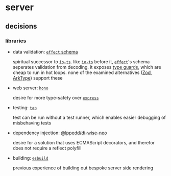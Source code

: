 # server

## decisions
### libraries
* data validation: [`effect` schema](https://effect.website/docs/schema/introduction/)

  spiritual successor to [`io-ts`](https://gcanti.github.io/io-ts/). like [`io-ts`](https://gcanti.github.io/io-ts/) before it, [`effect`](https://effect.website/)'s schema seperates validation from decoding. it exposes [type guards](https://www.typescriptlang.org/docs/handbook/2/narrowing.html#using-type-predicates), which are cheap to run in hot loops. none of the examined alternatives ([Zod](https://zod.dev/), [ArkType](https://arktype.io/)) support these

* web server: [`hono`](https://hono.dev)

  desire for more type-safety over [`express`](https://expressjs.com/)

* testing: [`tap`](https://node-tap.org/)

  test can be run without a test runner, which enables easier debugging of misbehaving tests

* dependency injection: [@lppedd/di-wise-neo](https://github.com/lppedd/di-wise-neo)

  desire for a solution that uses ECMAScript decorators, and therefor does not require a reflect polyfill

* building: [`esbuild`](https://esbuild.github.io/)

  previous experience of building out bespoke server side rendering

